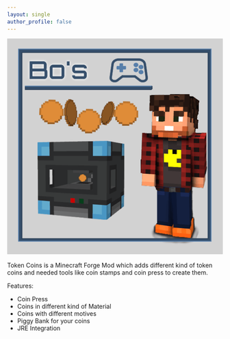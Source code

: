 ```yaml
---
layout: single
author_profile: false
---
```


![Token Coins][logo]

Token Coins is a Minecraft Forge Mod which adds different kind of token coins and needed tools like
coin stamps and coin press to create them.

[logo]: assets/logo.png

Features:

- Coin Press
- Coins in different kind of Material
- Coins with different motives
- Piggy Bank for your coins
- JRE Integration

